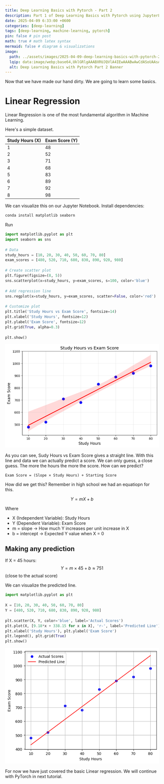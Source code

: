 ```yaml
---
title: Deep Learning Basics with Pytorch - Part 2
description: Part 1 of Deep Learning Basics with Pytorch using JupyterLab
date: 2025-04-09 6:33:00 +0600
categories: [deep-learning]
tags: [deep-learning, machine-learning, pytorch]
pin: false # pin post
math: true # math latex syntax
mermaid: false # diagram & visualizations
image:
  path: ../assets/images/2025-04-09-deep-learning-basics-with-pytorch-2/deep-learning-basics-banner-2.png
  lqip: data:image/webp;base64,UklGRlgAAABXRUJQVlA4IEwAAABwAwCdASoUAAsAPzmEuVOvKKWisAgB4CcJYgC7ABrVtaXaUAAA/s2DBAG0CXXVg2oNx6O9rSf7FJgw08q9aJ7lmmvJHpO19QNxoAAA
  alt: Deep Learning Basics with Pytorch Part 2 Banner
---
```


Now that we have made our hand dirty. We are going to learn some basics. 

# Linear Regression
Linear Regression is one of the most fundamental algorithm in Machine Learning.

Here's a simple dataset.

| Study Hours (X) | Exam Score (Y) |
|-----------------|----------------|
|       1         |       48       |
|       2         |       52       |
|       3         |       71       |
|       4         |       68       |
|       5         |       83       |
|       6         |       89       |
|       7         |       92       |
|       8         |       98       |

We can visualize this on our Jupyter Notebook.
Install dependencies:
```bash
conda install matplotlib seaborn
```
Run
```python
import matplotlib.pyplot as plt
import seaborn as sns

# Data
study_hours = [10, 20, 30, 40, 50, 60, 70, 80]
exam_scores = [480, 520, 710, 680, 830, 890, 920, 980]

# Create scatter plot
plt.figure(figsize=(8, 5))
sns.scatterplot(x=study_hours, y=exam_scores, s=100, color='blue')

# Add regression line
sns.regplot(x=study_hours, y=exam_scores, scatter=False, color='red')

# Customize plot
plt.title('Study Hours vs Exam Score', fontsize=14)
plt.xlabel('Study Hours', fontsize=12)
plt.ylabel('Exam Score', fontsize=12)
plt.grid(True, alpha=0.3)

plt.show()
```
![study hour vs exam score](../assets/images/2025-04-09-deep-learning-basics-with-pytorch-2/image-1.png)


As you can see, Sudy Hours vs Exam Score gives a straight line. With this line and data we can actually predict a score. We can only guess, a close guess. The more the hours the more the score.
How can we predict? 
```
Exam Score = (Slope × Study Hours) + Starting Score
```

How did we get this? Remember in high school we had an equatiopn for this.

$$
Y = mX + b
$$

Where 
- X (Independent Variable): Study Hours
- Y (Dependent Variable): Exam Score
- m = slope → How much Y increases per unit increase in X
- b = intercept → Expected Y value when X = 0

## Making any prediction
If X = 45 hours:
$$
Y=m×45+b≈751 
$$
(close to the actual score)

We can visualize the predicted line.
```python
import matplotlib.pyplot as plt

X = [10, 20, 30, 40, 50, 60, 70, 80]
Y = [480, 520, 710, 680, 830, 890, 920, 980]

plt.scatter(X, Y, color='blue', label='Actual Scores')
plt.plot(X, [9.18*x + 338.15 for x in X], 'r-', label='Predicted Line')
plt.xlabel('Study Hours'), plt.ylabel('Exam Score')
plt.legend(), plt.grid(True)
plt.show()
```
![predicted line](../assets/images/2025-04-09-deep-learning-basics-with-pytorch-2/image.png)

For now we have just covered the basic Linear regression. We will continue with PyTorch in next tutorial.





